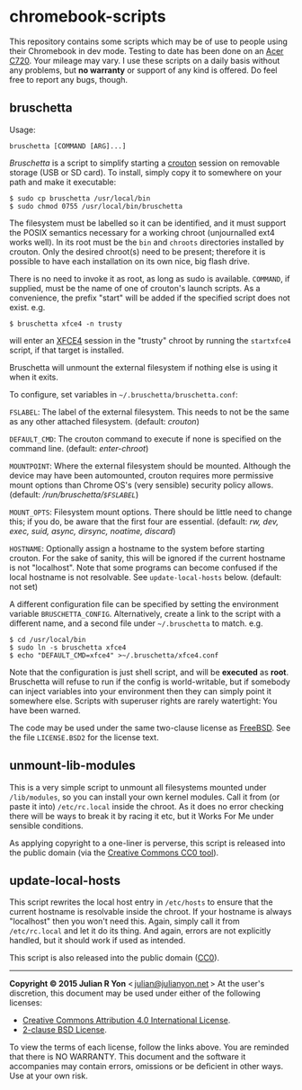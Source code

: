 chromebook-scripts
================
This repository contains some scripts which may be of use to people using their Chromebook in dev mode. Testing to date has been done on an [Acer C720][1]. Your mileage may vary. I use these scripts on a daily basis without any problems, but **no warranty** or support of any kind is offered. Do feel free to report any bugs, though.

bruschetta
----------
Usage:

    bruschetta [COMMAND [ARG]...]

*Bruschetta* is a script to simplify starting a [crouton][2] session on removable storage (USB or SD card). To install, simply copy it to somewhere on your path and make it executable:

    $ sudo cp bruschetta /usr/local/bin
    $ sudo chmod 0755 /usr/local/bin/bruschetta

The filesystem must be labelled so it can be identified, and it must support the POSIX semantics necessary for a working chroot (unjournalled ext4 works well). In its root must be the `bin` and `chroots` directories installed by crouton. Only the desired chroot(s) need to be present; therefore it is possible to have each installation on its own nice, big flash drive.

There is no need to invoke it as root, as long as sudo is available. `COMMAND`, if supplied, must be the name of one of crouton's launch scripts. As a convenience, the prefix "start" will be added if the specified script does not exist. e.g.

    $ bruschetta xfce4 -n trusty

will enter an [XFCE4][3] session in the "trusty" chroot by running the `startxfce4` script, if that target is installed.

Bruschetta will unmount the external filesystem if nothing else is using it when it exits. 

To configure, set variables in `~/.bruschetta/bruschetta.conf`:

`FSLABEL`: The label of the external filesystem. This needs to not be the same as any other attached filesystem. (default: *crouton*)

`DEFAULT_CMD`: The crouton command to execute if none is specified on the command line. (default: *enter-chroot*)

`MOUNTPOINT`: Where the external filesystem should be mounted. Although the device may have been automounted, crouton requires more permissive mount options than Chrome OS's (very sensible) security policy allows. (default: */run/bruschetta/`$FSLABEL`*)

`MOUNT_OPTS`: Filesystem mount options. There should be little need to change this; if you do, be aware that the first four are essential. (default: *rw, dev, exec, suid, async, dirsync, noatime, discard*)

`HOSTNAME`: Optionally assign a hostname to the system before starting crouton. For the sake of sanity, this will be ignored if the current hostname is not "localhost". Note that some programs can become confused if the local hostname is not resolvable. See `update-local-hosts` below. (default: not set)

A different configuration file can be specified by setting the environment variable `BRUSCHETTA_CONFIG`. Alternatively, create a link to the script with a different name, and a second file under `~/.bruschetta` to match. e.g.

    $ cd /usr/local/bin
    $ sudo ln -s bruschetta xfce4
    $ echo "DEFAULT_CMD=xfce4" >~/.bruschetta/xfce4.conf

Note that the configuration is just shell script, and will be **executed** as **root**. Bruschetta will refuse to run if the config is world-writable, but if somebody can inject variables into your environment then they can simply point it somewhere else. Scripts with superuser rights are rarely watertight: You have been warned.

The code may be used under the same two-clause license as [FreeBSD][4]. See the file `LICENSE.BSD2` for the license text.

unmount-lib-modules
-------------------
This is a very simple script to unmount all filesystems mounted under `/lib/modules`, so you can install your own kernel modules. Call it from (or paste it into)  `/etc/rc.local` inside the chroot. As it does no error checking there will be ways to break it by racing it etc, but it Works For Me under sensible conditions.

As applying copyright to a one-liner is perverse, this script is released into the public domain (via the [Creative Commons CC0 tool][CC0]).

update-local-hosts
------------------
This script rewrites the local host entry in `/etc/hosts` to ensure that the current hostname is resolvable inside the chroot. If your hostname is always "localhost" then you won't need this. Again, simply call it from `/etc/rc.local` and let it do its thing. And again, errors are not explicitly handled, but it should work if used as intended.

This script is also released into the public domain ([CC0]).

----------
**Copyright © 2015 Julian R Yon** < [julian@julianyon.net][7] >
At the user's discretion, this document may be used under either of the following licenses:

 - [Creative Commons Attribution 4.0 International License](http://creativecommons.org/licenses/by/4.0/).
 - [2-clause BSD License](LICENSE.BSD2).

To view the terms of each license, follow the links above. You are reminded that there is NO WARRANTY. This document and the software it accompanies may contain errors, omissions or be deficient in other ways. Use at your own risk.

[1]: http://www.acer.co.uk/ac/en/GB/content/series/c720
[2]: https://github.com/dnschneid/crouton
[3]: http://www.xfce.org/
[4]: http://www.freebsd.org/
[7]: mailto:julian@julianyon.net
[CC0]: http://creativecommons.org/publicdomain/zero/1.0/
